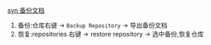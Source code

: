 [svn 备份文档](https://www.visualsvn.com/support/topic/00106/)

1. 备份:仓库右键 -> `Backup Repository` -> 导出备份文档
2. 恢复:repositories 右键 -> restore repository -> 选中备份,恢复仓库
